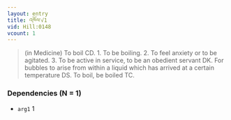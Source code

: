 ```yaml
---
layout: entry
title: འཁོལ་√1
vid: Hill:0148
vcount: 1
---
```

> (in Medicine) To boil CD\. 1\. To be boiling\. 2\. To feel anxiety or to be agitated\. 3\. To be active in service, to be an obedient servant DK\. For bubbles to arise from within a liquid which has arrived at a certain temperature DS\. To boil, be boiled TC\.


### Dependencies (N = 1)
* `arg1` 1
